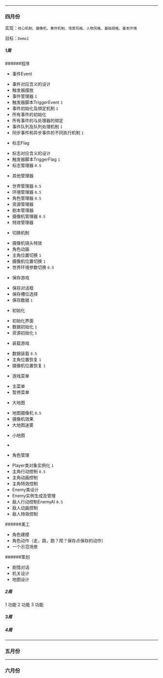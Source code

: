 - - -
### 四月份

实现：``核心机制、摄像机、事件机制、场景风格、人物风格、基础规格、基本环境``

目标：``Demo1``

##### 1周

######程序

  - 事件Event
   + 事件对应含义的设计
   + 触发器摆放
   + 事件管理器 ``1``
   + 触发器脚本TriggerEvent ``1``
   + 事件初始化及绑定机制 ``1``
   + 所有事件的初始化
   + 所有事件的与处理器的绑定
   + 事件队列及队列处理机制 ``1``
   + 同步事件和异步事件的不同执行机制 ``1``
  - 标志Flag
   + 标志对应含义的设计
   + 触发器脚本TriggerFlag  ``1``
   + 标志管理器 ``0.5``
  - 其他管理器
   + 世界管理器  ``0.5``
   + 环境管理器  ``0.5``
   + 角色管理器  ``0.5``
   + 资源管理器
   + 剧本管理器
   + 摄像机管理器 ``0.5``
   + 特效管理器
  - 切换机制
   + 摄像机镜头特效
   + 角色动画
   + 主角位置切换 ``1``
   + 摄像机位置切换 ``1``
   + 世界环境参数切换 ``0.5``
  - 保存游戏
   + 保存对话框
   + 保存槽位选择
   + 保存数据 ``1``
  - 初始化
   + 初始化界面
   + 数据初始化 ``1``
   + 资源初始化 ``1``
  - 装载游戏
   + 数据装载 ``0.5``
   + 主角位置恢复 ``1``
   + 摄像机位置恢复 ``1``
  - 游戏菜单
   + 主菜单
   + 暂停菜单
  - 大地图
   + 地图摄像机 ``0.5``
   + 摄像机效果
   + 大地图迷雾
  - 小地图
   + 
  - 角色管理
   + Player类对象实例化 ``1``
   + 主角行动控制 ``0.5``
   + 主角动画控制
   + 主角特效控制
   + Enemy类设计
   + Enemy实例生成及管理
   + 敌人行动控制EnemyAI  ``0.5``
   + 敌人动画控制
   + 敌人特效控制

######美工

  - 角色建模
  - 角色动作（走，跳，跑？爬？保存点保存的动作）
  - 一个示范场景

######策划

  - 剧情对话
  - 机关设计
  - 地图设计

##### 2周

1 功能
2 功能
3 功能

##### 3周

##### 4周

- - -
### 五月份
- - -
### 六月份
